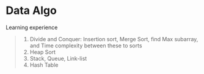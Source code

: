 # Data Algo
Learning experience

> 1. Divide and Conquer: Insertion sort, Merge Sort, find Max subarray, and Time complexity between these to sorts
> 2. Heap Sort
> 3. Stack, Queue, Link-list
> 4. Hash Table
